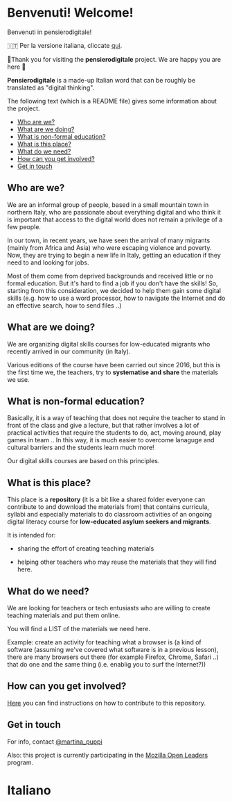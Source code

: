 # Benvenuti! Welcome!

Benvenuti in pensierodigitale!  

:it: Per la versione italiana, cliccate [qui](#italiano).

:seedling:Thank you for visiting the **pensierodigitale** project. We are happy you are here :seedling:

**Pensierodigitale** is a made-up Italian word that can be roughly be translated as "digital thinking".

The following text (which is a README file) gives some information about the project.

* [Who are we?](#who-are-we) <br />
* [What are we doing?](#what-are-we-doing) <br />
* [What is non-formal education?](#what-is-non-formal-education) <br />
* [What is this place?](#what-is-this-place) <br />
* [What do we need?](#what-do-we-need) <br />
* [How can you get involved?](#how-can-you-get-involved) <br />
* [Get in touch](#get-in-touch) <br />

## Who are we?

We are an informal group of people, based in a small mountain town in northern Italy, who are passionate about everything digital and who think it is important that access to the digital world does not remain a privilege of a few people.

In our town, in recent years, we have seen the arrival of many migrants (mainly from Africa and Asia) who were escaping violence and poverty. Now, they are trying to begin a new life in Italy, getting an education if they need to and looking for jobs.

Most of them come from deprived backgrounds and received little or no formal education. But it's hard to find a job if you don't have the skills! So, starting from this consideration, we decided to help them gain some digital skills (e.g. how to use a word processor, how to navigate the Internet and do an effective search, how to send files ..)

## What are we doing?

We are organizing digital skills courses for low-educated migrants who recently arrived in our community (in Italy).

Various editions of the course have been carried out since 2016, but this is the first time we, the teachers, try to **systematise and share** the materials we use.

## What is non-formal education?

Basically, it is a way of teaching that does not require the teacher to stand in front of the class and give a lecture, but that rather involves a lot of practical activities that require the students to do, act, moving around, play games in team .. In this way, it is much easier to overcome lanaguge and cultural barriers and the students learn much more!

Our digital skills courses are based on this principles.

## What is this place?

This place is a **repository** (it is a bit like a shared folder everyone can contribute to and download the materials from) that contains curricula, syllabi and especially materials to do classroom activities of an ongoing digital literacy course for **low-educated asylum seekers and migrants**.

It is intended for:

* sharing the effort of creating teaching materials

* helping other teachers who may reuse the materials that they will find here.

## What do we need?

We are looking for teachers or tech entusiasts who are willing to create teaching materials and put them online.

You will find a LIST of the materials we need here.

Example: create an activity for teaching what a browser is (a kind of software (assuming we've covered what software is in a previous lesson), there are many browsers out there (for example Firefox, Chrome, Safari ..) that do one and the same thing (i.e. enablig you to surf the Internet?))

## How can you get involved?


[Here](https://github.com/nam-301/digital-literacy/wiki/Info-per-gli-insegnanti-e-i-tutor) you can find instructions on how to contribute to this repository.

## Get in touch

For info, contact [@martina_puppi](https://twitter.com/martina_puppi)

Also: this project is currently participating in the [Mozilla Open Leaders](https://medium.com/read-write-participate/meet-our-next-cohort-of-open-leaders-ebc8dadb2e53) program.

# Italiano

